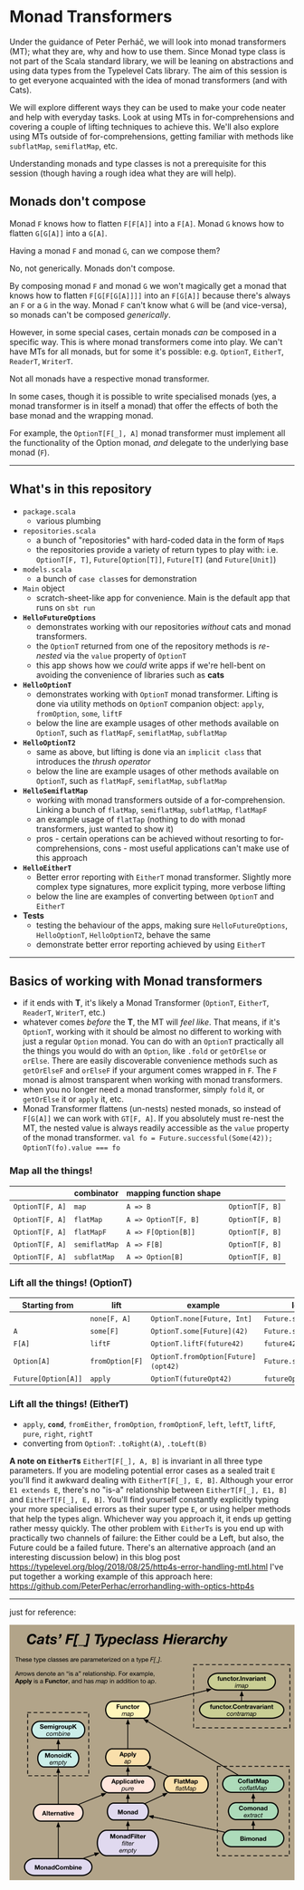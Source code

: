 # Monad Transformers

Under the guidance of Peter Perháč, we will look into monad transformers (MT); what they are, why and how to use them. Since Monad type class is not part of the Scala standard library, we will be leaning on abstractions and using data types from the Typelevel Cats library. The aim of this session is to get everyone acquainted with the idea of monad transformers (and with Cats).

We will explore different ways they can be used to make your code neater and help with everyday tasks. Look at using MTs in for-comprehensions and covering a couple of lifting techniques to achieve this. We'll also explore using MTs outside of for-comprehensions, getting familiar with methods like `subflatMap`, `semiflatMap`, etc.

Understanding monads and type classes is not a prerequisite for this session (though having a rough idea what they are will help).

## Monads don't compose

Monad `F` knows how to flatten `F[F[A]]` into a `F[A]`.
Monad `G` knows how to flatten `G[G[A]]` into a `G[A]`.

Having a monad `F` and monad `G`, can we compose them?

No, not generically. Monads don't compose.

By composing monad `F` and monad `G` we won't magically get a monad that knows how to flatten `F[G[F[G[A]]]]` into an `F[G[A]]` because there's always an `F` or a `G` in the way. Monad `F` can't know what `G` will be (and vice-versa), so monads can't be composed _generically_.

However, in some special cases, certain monads _can_ be composed in a specific way. This is where monad transformers come into play. We can't have MTs for all monads, but for some it's possible: e.g. `OptionT`, `EitherT`, `ReaderT`, `WriterT`.

Not all monads have a respective monad transformer.

In some cases, though it is possible to write specialised monads (yes, a monad transformer is in itself a monad) that offer the effects of both the base monad and the wrapping monad.

For example, the `OptionT[F[_], A]` monad transformer must implement all the functionality of the Option monad, _and_ delegate to the underlying base monad (`F`).

------

## What's in this repository

 - `package.scala`
   - various plumbing
 - `repositories.scala`
   - a bunch of "repositories" with hard-coded data in the form of `Map`s
   - the repositories provide a variety of return types to play with: i.e. `OptionT[F, T]`, `Future[Option[T]]`, `Future[T]` (and `Future[Unit]`)
 - `models.scala`
   - a bunch of `case class`es for demonstration
 - `Main` object
   - scratch-sheet-like app for convenience. Main is the default app that runs on `sbt run`
 - **`HelloFutureOptions`**
   - demonstrates working with our repositories *without* cats and monad transformers.
   - the `OptionT` returned from one of the repository methods is *re-nested* via the `value` property of `OptionT`
   - this app shows how we *could* write apps if we're hell-bent on avoiding the convenience of libraries such as **cats**
 - **`HelloOptionT`**
   - demonstrates working with `OptionT` monad transformer. Lifting is done via utility methods on `OptionT` companion object: `apply`, `fromOption`, `some`, `liftF`
   - below the line are example usages of other methods available on `OptionT`, such as `flatMapF`, `semiflatMap`, `subflatMap`
 - **`HelloOptionT2`**
   - same as above, but lifting is done via an `implicit class` that introduces the *thrush operator*
   - below the line are example usages of other methods available on `OptionT`, such as `flatMapF`, `semiflatMap`, `subflatMap`
 - **`HelloSemiflatMap`**
   - working with monad transformers outside of a for-comprehension. Linking a bunch of `flatMap`, `semiflatMap`, `subflatMap`, `flatMapF`
   - an example usage of `flatTap` (nothing to do with monad transformers, just wanted to show it)
   - pros - certain operations can be achieved without resorting to for-comprehensions, cons - most useful applications can't make use of this approach
 - **`HelloEitherT`**
   - Better error reporting with `EitherT` monad transformer. Slightly more complex type signatures, more explicit typing, more verbose lifting
   - below the line are examples of converting between `OptionT` and `EitherT`
 - **Tests**
   - testing the behaviour of the apps, making sure `HelloFutureOptions`, `HelloOptionT`, `HelloOptionT2`, behave the same
   - demonstrate better error reporting achieved by using `EitherT`

-----

## Basics of working with Monad transformers

- if it ends with **T**, it's likely a Monad Transformer (`OptionT`, `EitherT`, `ReaderT`, `WriterT`, etc.)
- whatever comes _before_ the **T**, the MT will _feel like_. That means, if it's `OptionT`, working with it should be almost no different to working with just a regular `Option` monad. You can do with an `OptionT` practically all the things you would do with an `Option`, like `.fold` or `getOrElse` or `orElse`. There are easily discoverable convenience methods such as `getOrElseF` and `orElseF` if your argument comes wrapped in `F`. The `F` monad is almost transparent when working with monad transformers.
- when you no longer need a monad transformer, simply `fold` it, or `getOrElse` it or `apply` it, etc.
- Monad Transformer flattens (un-nests) nested monads, so instead of `F[G[A]]` we can work with `GT[F, A]`. If you absolutely must re-nest the MT, the nested value is always readily accessible as the `value` property of the monad transformer. `val fo = Future.successful(Some(42)); OptionT(fo).value === fo`

### Map all the things!

|                 | combinator              | mapping function shape   |                 |
|-----------------|-------------------------|--------------------------|-----------------|
| `OptionT[F, A]` | `map`                   | `A => B`                 | `OptionT[F, B]` |
| `OptionT[F, A]` | `flatMap`               | `A => OptionT[F, B]`     | `OptionT[F, B]` |
| `OptionT[F, A]` | `flatMapF`              | `A => F[Option[B]]`      | `OptionT[F, B]` |
| `OptionT[F, A]` | `semiflatMap`           | `A => F[B]`              | `OptionT[F, B]` |
| `OptionT[F, A]` | `subflatMap`            | `A => Option[B]`         | `OptionT[F, B]` |


### Lift all the things! (OptionT)

| Starting from       | lift            | example                             | long form (without MT)                 |
|---------------------|-----------------|-------------------------------------|----------------------------------------|
|                     | `none[F, A]`    | `OptionT.none[Future, Int]`         | `Future.successful(Option.empty[Int])` |
| `A`                 | `some[F]`       | `OptionT.some[Future](42)`          | `Future.successful(Some(42))`          |
| `F[A]`              | `liftF`         | `OptionT.liftF(future42)`           | `future42.map(Option.apply)`           |
| `Option[A]`         | `fromOption[F]` | `OptionT.fromOption[Future](opt42)` | `Future.successful(opt42)`             |
| `Future[Option[A]]` | `apply`         | `OptionT(futureOpt42)`              | `futureOpt42`                          |

### Lift all the things! (EitherT)

- `apply`, **`cond`**, `fromEither`, `fromOption`, `fromOptionF`, `left`, `leftT`, `liftF`, `pure`, `right`, `rightT`
- converting from `OptionT`: `.toRight(A)`, `.toLeft(B)`

**A note on `EitherT`s**
`EitherT[F[_], A, B]` is invariant in all three type parameters. 
If you are modeling potential error cases as a sealed trait `E` you'll find it awkward dealing with `EitherT[F[_], E, B]`.
Although your error `E1 extends E`, there's no "is-a" relationship between `EitherT[F[_], E1, B]` and `EitherT[F[_], E, B]`. 
You'll find yourself constantly explicitly typing your more specialised errors as their super type `E`, or using helper methods that help the types align. 
Whichever way you approach it, it ends up getting rather messy quickly. 
The other problem with `EitherTs` is you end up with practically two channels of failure: the Either could be a Left, but also, the Future could be a failed future.
There's an alternative approach (and an interesting discussion below) in this blog post https://typelevel.org/blog/2018/08/25/http4s-error-handling-mtl.html
I've put together a working example of this approach here: https://github.com/PeterPerhac/errorhandling-with-optics-http4s
 

-------

just for reference:

![cats-typeclass-hierarchy](res/cats-typeclass-hierarchy.png)
